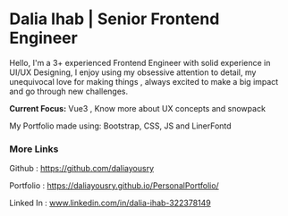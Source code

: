 <h1>Dalia Ihab | Senior Frontend Engineer</h1>

Hello, I'm a 3+ experienced Frontend Engineer with solid experience in UI/UX
Designing, I enjoy using my obsessive attention to detail, my unequivocal
love for making things , always excited to make a big impact and go
through new challenges.

<b>Current Focus:</b> Vue3 , Know more about UX concepts and snowpack

My Portfolio made using: Bootstrap, CSS, JS and LinerFontd

<h3>More Links </h3>

Github : https://github.com/daliayousry

Portfolio : https://daliayousry.github.io/PersonalPortfolio/

Linked In : www.linkedin.com/in/dalia-ihab-322378149
